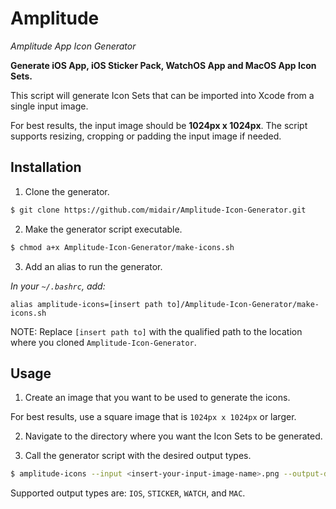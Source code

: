 # Amplitude
_Amplitude App Icon Generator_

**Generate iOS App, iOS Sticker Pack, WatchOS App and MacOS App Icon Sets.**

This script will generate Icon Sets that can be imported into Xcode from a single input image.

For best results, the input image should be **1024px x 1024px**. The script supports resizing, cropping or padding the input image if needed.

## Installation

1. Clone the generator.

```bash
$ git clone https://github.com/midair/Amplitude-Icon-Generator.git
```

2. Make the generator script executable.

```bash
$ chmod a+x Amplitude-Icon-Generator/make-icons.sh
```

3. Add an alias to run the generator.

_In your `~/.bashrc`, add:_ 
```
alias amplitude-icons=[insert path to]/Amplitude-Icon-Generator/make-icons.sh
```
NOTE: Replace `[insert path to]` with the qualified path to the location where you cloned `Amplitude-Icon-Generator`.

## Usage

1. Create an image that you want to be used to generate the icons.

For best results, use a square image that is `1024px x 1024px` or larger.

2. Navigate to the directory where you want the Icon Sets to be generated.

3. Call the generator script with the desired output types.

```bash
$ amplitude-icons --input <insert-your-input-image-name>.png --output-default IOS --output-default STICKER
```

Supported output types are: `IOS`, `STICKER`, `WATCH`, and `MAC`.

